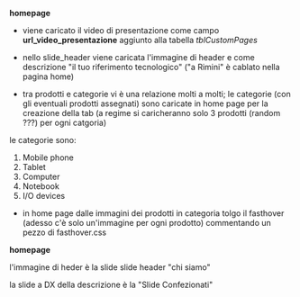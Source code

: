 **homepage**

- viene caricato il video di presentazione come campo __url_video_presentazione__ aggiunto alla tabella *tblCustomPages*

- nello slide_header viene caricata l'immagine di header e come descrizione "il tuo riferimento tecnologico" ("a Rimini" è cablato nella pagina home)

- tra prodotti e categorie vi è una relazione molti a molti; le categorie (con gli eventuali prodotti assegnati) sono caricate in home page per la creazione della tab (a regime si caricheranno solo 3 prodotti (random ???) per ogni catgoria)

le categorie sono:

1. Mobile phone
2. Tablet
3. Computer
4. Notebook
5. I/O devices



- in home page dalle immagini dei prodotti in categoria tolgo il fasthover (adesso c'è solo un'immagine per ogni prodotto) commentando un pezzo di fasthover.css

 


 **homepage**


 l'immagine di heder è la slide slide header "chi siamo"

 la slide a DX della descrizione è la "Slide Confezionati"


 